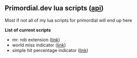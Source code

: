 ## Primordial.dev lua scripts ([api](https://docs.primordial.dev/#contributing))  ##
  
Most if not all of my lua scripts for primordial will end up here  
  
**List of current scripts**  
* mr. rob extension ([link](https://github.com/11x1/Lua/tree/main/Primordial.dev/mr.rob%2C%20a%20supportive%20rectangle%20extension))
* world miss indicator ([link](https://github.com/11x1/Lua/tree/main/Primordial.dev/world%20miss%20indicator))
* simple hit percentage indicator ([link](https://github.com/11x1/Lua/tree/main/Primordial.dev/hit%20percentage%20indicator))
